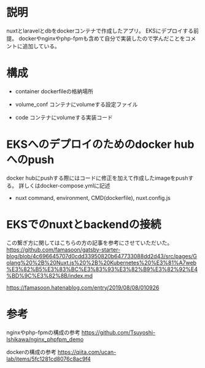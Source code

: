 # 説明
nuxtとlaravelとdbをdockerコンテナで作成したアプリ。
EKSにデプロイする前提。
dockerやnginxやphp-fpmも含めて自分で実装したので学んだことをコメントに追加している。

# 構成
- container
dockerfileの格納場所

- volume_conf
コンテナにvolumeする設定ファイル

- code
コンテナにvolumeする実装コード

# EKSへのデプロイのためのdocker hubへのpush
docker hubにpushする際にはコードに修正を加えて作成したimageをpushする。
詳しくはdocker-compose.ymlに記述

- nuxt
command, environment, CMD(dockerfile), nuxt.config.js

# EKSでのnuxtとbackendの接続
この繋ぎ方に関してはこちらの方の記事を参考にさせていただいた。
https://github.com/famasoon/gatsby-starter-blog/blob/4c696645707d0cdd33950820b647733088dd2d43/src/pages/Golang%20%2B%20Nuxt.js%20%2B%20Kubernetes%20%E3%81%A7web%E3%82%B5%E3%83%BC%E3%83%93%E3%82%B9%E3%82%92%E4%BD%9C%E3%82%8B/index.md

https://famasoon.hatenablog.com/entry/2019/08/08/010926

# 参考
nginxやphp-fpmの構成の参考
https://github.com/Tsuyoshi-Ishikawa/nginx_phpfpm_demo

dockerの構成の参考
https://qiita.com/ucan-lab/items/5fc1281cd8076c8ac9f4

